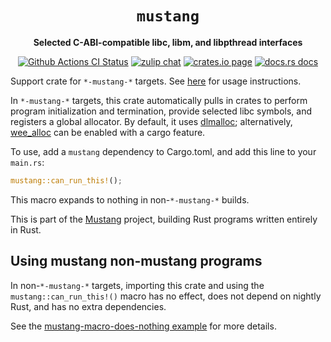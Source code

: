 <div align="center">
  <h1><code>mustang</code></h1>

  <p>
    <strong>Selected C-ABI-compatible libc, libm, and libpthread interfaces</strong>
  </p>

  <p>
    <a href="https://github.com/sunfishcode/mustang/actions?query=workflow%3ACI"><img src="https://github.com/sunfishcode/mustang/workflows/CI/badge.svg" alt="Github Actions CI Status" /></a>
    <a href="https://bytecodealliance.zulipchat.com/#narrow/stream/206238-general"><img src="https://img.shields.io/badge/zulip-join_chat-brightgreen.svg" alt="zulip chat" /></a>
    <a href="https://crates.io/crates/mustang"><img src="https://img.shields.io/crates/v/mustang.svg" alt="crates.io page" /></a>
    <a href="https://docs.rs/mustang"><img src="https://docs.rs/mustang/badge.svg" alt="docs.rs docs" /></a>
  </p>
</div>

Support crate for `*-mustang-*` targets. See [here] for usage instructions.

In `*-mustang-*` targets, this crate automatically pulls in crates to perform
program initialization and termination, provide selected libc symbols, and
registers a global allocator. By default, it uses [dlmalloc]; alternatively,
[wee\_alloc] can be enabled with a cargo feature.

To use, add a `mustang` dependency to Cargo.toml, and add this line to your
`main.rs`:

```rust
mustang::can_run_this!();
```

This macro expands to nothing in non-`*-mustang-*` builds.

This is part of the [Mustang] project, building Rust programs written entirely
in Rust.

## Using mustang non-mustang programs

In non-`*-mustang-*` targets, importing this crate and using the
`mustang::can_run_this!()` macro has no effect, does not depend on nightly
Rust, and has no extra dependencies.

See the [mustang-macro-does-nothing example] for more details.

[mustang-macro-does-nothing example]: ../test-crates/mustang-macro-does-nothing/README.md
[Mustang]: https://github.com/sunfishcode/mustang/
[here]: https://github.com/sunfishcode/mustang#usage
[dlmalloc]: https://crates.io/crates/dlmalloc
[wee\_alloc]: https://crates.io/crates/wee_alloc
